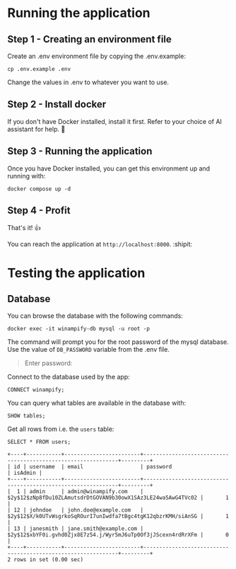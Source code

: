 # Running the application

## Step 1 - Creating an environment file

Create an .env environment file by copying the .env.example:

```
cp .env.example .env
```

Change the values in .env to whatever you want to use.

## Step 2 - Install docker

If you don't have Docker installed, install it first. Refer to your choice of AI assistant for help. :robot:

## Step 3 - Running the application

Once you have Docker installed, you can get this environment up and running with:

```
docker compose up -d
```

## Step 4 - Profit

That's it! :+1:

You can reach the application at `http://localhost:8000`. :shipit:

# Testing the application

## Database

You can browse the database with the following commands:

```
docker exec -it winampify-db mysql -u root -p
```

The command will prompt you for the root password of the mysql database. Use the value of `DB_PASSWORD` variable from the .env file.

> Enter password:

Connect to the database used by the app:

```
CONNECT winampify;
```

You can query what tables are available in the database with:

```
SHOW tables;
```

Get all rows from i.e. the `users` table:

```
SELECT * FROM users;
```

```
+----+-----------+------------------------+--------------------------------------------------------------+---------+
| id | username  | email                  | password                                                     | isAdmin |
+----+-----------+------------------------+--------------------------------------------------------------+---------+
|  1 | admin     | admin@winampify.com    | $2y$12$zNp8fDu10ZLAmutsdrDtGOVAN9b30owX1SAz3LE24wa5AwG4TVc02 |       1 |
| 12 | johndoe   | john.doe@example.com   | $2y$12$X/k0UTvWsgrkoSqROurI7unIwdfa7tBgc4tgK12qbzrKMH/siAnSG |       1 |
| 13 | janesmith | jane.smith@example.com | $2y$12$xbYF0i.gvhd0Zjx8E7z54.j/Wyr5mJ6uTp0Of3jJScexn4rdRrXFm |       0 |
+----+-----------+------------------------+--------------------------------------------------------------+---------+
2 rows in set (0.00 sec)
```
